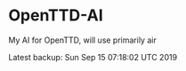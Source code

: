 # OpenTTD-AI
My AI for OpenTTD, will use primarily air

Latest backup: Sun Sep 15 07:18:02 UTC 2019
